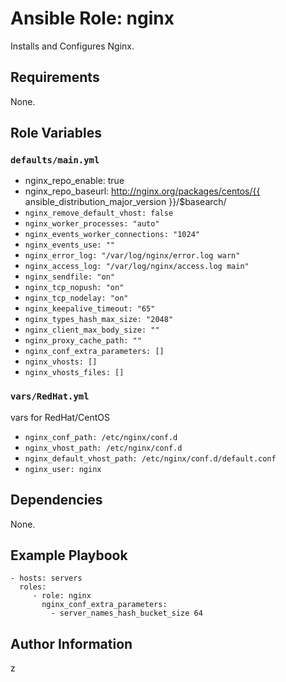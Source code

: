 # Ansible Role: nginx

Installs and Configures Nginx.

## Requirements

None.

## Role Variables

### `defaults/main.yml`

* nginx_repo_enable: true
* nginx_repo_baseurl: http://nginx.org/packages/centos/{{ ansible_distribution_major_version }}/$basearch/
* `nginx_remove_default_vhost: false`
* `nginx_worker_processes: "auto"`
* `nginx_events_worker_connections: "1024"`
* `nginx_events_use: ""`
* `nginx_error_log: "/var/log/nginx/error.log warn"`
* `nginx_access_log: "/var/log/nginx/access.log main"`
* `nginx_sendfile: "on"`
* `nginx_tcp_nopush: "on"`
* `nginx_tcp_nodelay: "on"`
* `nginx_keepalive_timeout: "65"`
* `nginx_types_hash_max_size: "2048"`
* `nginx_client_max_body_size: ""`
* `nginx_proxy_cache_path: ""`
* `nginx_conf_extra_parameters: []`
* `nginx_vhosts: []`
* `nginx_vhosts_files: []`

### `vars/RedHat.yml`
vars for RedHat/CentOS

* `nginx_conf_path: /etc/nginx/conf.d`
* `nginx_vhost_path: /etc/nginx/conf.d`
* `nginx_default_vhost_path: /etc/nginx/conf.d/default.conf`
* `nginx_user: nginx`

## Dependencies

None.

## Example Playbook

    - hosts: servers
      roles:
         - role: nginx
           nginx_conf_extra_parameters:
             - server_names_hash_bucket_size 64

## Author Information

z

